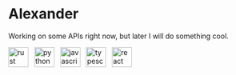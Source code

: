 # Alexander

Working on some APIs right now, but later I will do something cool.

[<img src="https://cdn.jsdelivr.net/gh/devicons/devicon/icons/rust/rust-plain.svg" width="40" alt="rust logo" />](https://www.rust-lang.org/)
&nbsp;
[<img src="https://cdn.jsdelivr.net/gh/devicons/devicon/icons/python/python-original-wordmark.svg" width="40" alt="python logo"/>](https://www.python.org/)
&nbsp;
[<img src="https://cdn.jsdelivr.net/gh/devicons/devicon/icons/javascript/javascript-original.svg" width="40" alt="javascript logo" />](https://developer.mozilla.org/en-US/docs/Learn_web_development/Core/Scripting/What_is_JavaScript)
&nbsp;
[<img src="https://cdn.jsdelivr.net/gh/devicons/devicon/icons/typescript/typescript-original.svg" width="40" alt="typescript logo" >](https://www.typescriptlang.org/)
&nbsp;
[<img src="https://cdn.jsdelivr.net/gh/devicons/devicon/icons/react/react-original.svg" width="40" alt="react logo" >](https://react.dev/)
&nbsp;
